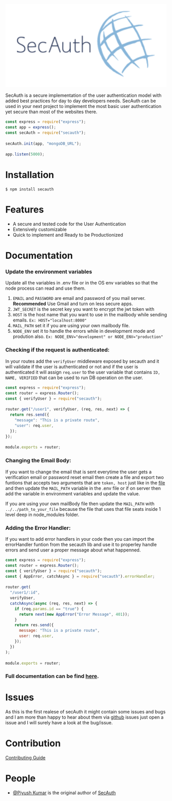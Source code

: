 ![SecAuth Logo](Images/logo.png)

SecAuth is a secure implementation of the user authentication model with added best practices for day to day developers needs. SecAuth can be used in your next project to implement the most basic user authentication yet secure than most of the websites there.

```js
const express = require("express");
const app = express();
const secAuth = require("secauth");

secAuth.init(app, "mongoDB_URL");

app.listen(5000);
```

# Installation

```
$ npm install secauth
```

# Features

- A secure and tested code for the User Authentication
- Extensively customizable
- Quick to implement and Ready to be Productionized

# Documentation

### Update the environment variables

Update all the variables in .env file or in the OS env variables so that the node process can read and use them.

1. `EMAIL` and `PASSWORD` are email and password of you mail server. **Recommended** Use Gmail and turn on less secure apps.
2. `JWT_SECRET` is the secret key you want to encrypt the jwt token with
3. `HOST` is the host name that you want to use in the mailbody while sending emails. `Ex: HOST="localhost:8000"`
4. `MAIL_PATH` set it if you are using your own mailbody file.
5. `NODE_ENV` set it to handle the errors while in development mode and prodution also. `Ex: NODE_ENV="development" or NODE_ENV="production"`

### Checking if the request is authenticated:

In your routes add the `verifyUser` middleware exposed by secauth and it will validate if the user is authenticated or not and if the user is authenticated it will assign `req.user` to the user variable that contains `ID, NAME, VERIFIED` that can be used to run DB operation on the user.

```js
const express = require("express");
const router = express.Router();
const { verifyUser } = require("secauth");

router.get("/user1", verifyUser, (req, res, next) => {
  return res.send({
    "message": "This is a private route",
    "user": req.user,
  });
});

module.exports = router;
```

### Changing the Email Body:

If you want to change the email that is sent everytime the user gets a verification email or password reset email then create a file and export two funtions that accepts two arguments that are `token, host` just like in the [file](https://github.com/SilverPoision/secAuth/blob/main/Controller/Misc/mailBody.js) and then update the `MAIL_PATH` variable in the .env file or if on server then add the variable in environment variables and update the value.

If you are using your own mailBody file then update the `MAIL_PATH` with `../../path_to_your_file` because the file that uses that file seats inside 1 level deep in node_modules folder.

### Adding the Error Handler:

If you want to add error handlers in your code then you can import the errorHandler funtion from the secauth lib and use it to properley handle errors and send user a proper message about what happenned.

```js
const express = require("express");
const router = express.Router();
const { verifyUser } = require("secauth");
const { AppError, catchAsync } = require("secauth").errorHandler;

router.get(
  "/user1/:id",
  verifyUser,
  catchAsync(async (req, res, next) => {
    if (req.params.id == "true") {
      return next(new AppError("Error Message", 401));
    }
    return res.send({
      message: "This is a private route",
      user: req.user,
    });
  })
);

module.exports = router;

```

### Full documentation can be find [here](https://documenter.getpostman.com/view/6036498/UVXjJvra).

# Issues

As this is the first realese of secAuth it might contain some issues and bugs and I am more than happy to hear about them via [github](https://github.com/SilverPoision/secAuth/issues) issues just open a issue and I will surely have a look at the bug/issue.

# Contribution

[Contributing Guide](https://github.com/SilverPoision/secAuth/blob/main/Contribution.md)

# People

- [@Piyush Kumar](https://twitter.com/silverpoision) is the original author of [SecAuth](https://github.com/SilverPoision/secAuth)
